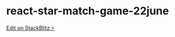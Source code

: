 # react-star-match-game-22june

[Edit on StackBlitz ⚡️](https://stackblitz.com/edit/react-star-match-game-22june)